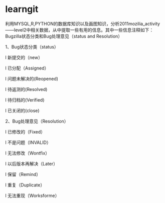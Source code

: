 # learngit
利用MYSQL,R,PYTHON的数据库知识以及画图知识，分析2011mozilia_activity——level2中相关数据，从中提取一些有用的信息。其中一些信息注释如下：
Bugzilla状态分类和Bug处理意见（status and Resolution）

1、Bug状态分类（status） 

l 新提交的（new）  

l 已分配（Assigned）  

l 问题未解决的(Reopened)  

l 待返测的(Resolved)  

l 待归档的(Verified)  

l 已关闭的(close)  


2、Bug处理意见（Resolution）  

l 已修改的（Fixed）  

l 不是问题（INVALID）  

l 无法修改（Wontfix）

l 以后版本再解决（Later） 

l 保留（Remind）  

l 重复（Duplicate）  

l 无法重现（Worksforme）
